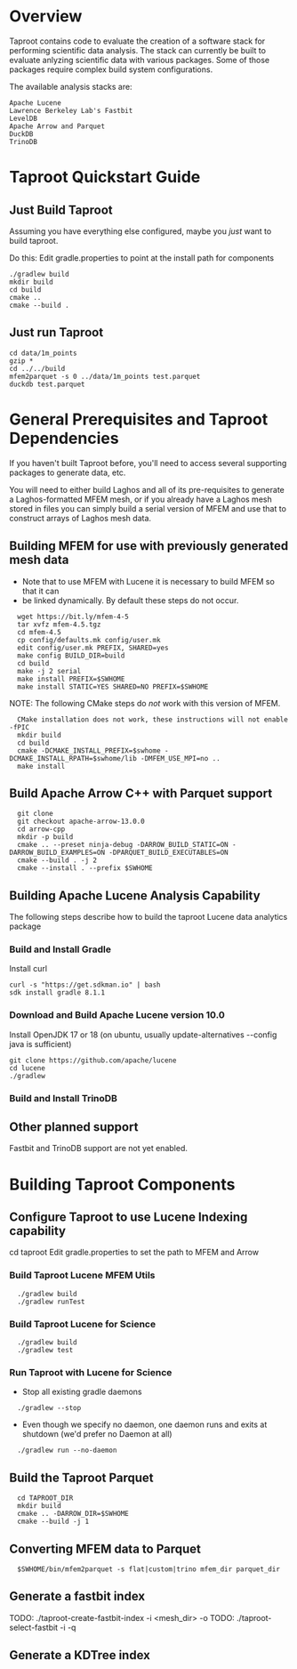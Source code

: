 # Overview
Taproot contains code to evaluate the creation of a software stack for performing
scientific data analysis. The stack can currently be built to evaluate anlyzing
scientific data with various packages. Some of those packages require complex
build system configurations.

The available analysis stacks are:
```
Apache Lucene
Lawrence Berkeley Lab's Fastbit
LevelDB
Apache Arrow and Parquet
DuckDB
TrinoDB
```

# Taproot Quickstart Guide
## Just Build Taproot
Assuming you have everything else configured, maybe you *just* want to build taproot.

Do this:
Edit gradle.properties to point at the install path for components
```
./gradlew build
mkdir build
cd build
cmake ..
cmake --build .
```

## Just run Taproot
```
cd data/1m_points
gzip *
cd ../../build
mfem2parquet -s 0 ../data/1m_points test.parquet
duckdb test.parquet
```

# General Prerequisites and Taproot Dependencies
If you haven't built Taproot before, you'll need to access several supporting
packages to generate data, etc.

You will need to either build Laghos and all of its pre-requisites to generate
a Laghos-formatted MFEM mesh, or if you already have a Laghos mesh stored in
files you can simply build a serial version of MFEM and use that to construct 
arrays of Laghos mesh data.

## Building MFEM for use with previously generated mesh data
  * Note that to use MFEM with Lucene it is necessary to build MFEM so that it can
  * be linked dynamically. By default these steps do not occur.
```
  wget https://bit.ly/mfem-4-5
  tar xvfz mfem-4.5.tgz
  cd mfem-4.5
  cp config/defaults.mk config/user.mk
  edit config/user.mk PREFIX, SHARED=yes
  make config BUILD_DIR=build
  cd build
  make -j 2 serial
  make install PREFIX=$SWHOME
  make install STATIC=YES SHARED=NO PREFIX=$SWHOME
```

NOTE: The following CMake steps do *not* work with this version of MFEM.
```
  CMake installation does not work, these instructions will not enable -fPIC
  mkdir build
  cd build
  cmake -DCMAKE_INSTALL_PREFIX=$swhome -DCMAKE_INSTALL_RPATH=$swhome/lib -DMFEM_USE_MPI=no ..
  make install
```

## Build Apache Arrow C++ with Parquet support
```
  git clone
  git checkout apache-arrow-13.0.0
  cd arrow-cpp
  mkdir -p build
  cmake .. --preset ninja-debug -DARROW_BUILD_STATIC=ON -DARROW_BUILD_EXAMPLES=ON -DPARQUET_BUILD_EXECUTABLES=ON
  cmake --build . -j 2
  cmake --install . --prefix $SWHOME
```

## Building Apache Lucene Analysis Capability
The following steps describe how to build the taproot Lucene data analytics package

### Build and Install Gradle
  Install curl
  ```
  curl -s "https://get.sdkman.io" | bash
  sdk install gradle 8.1.1
```
### Download and Build Apache Lucene version 10.0
  Install OpenJDK 17 or 18 (on ubuntu, usually update-alternatives --config java is sufficient)
  ```
  git clone https://github.com/apache/lucene
  cd lucene
  ./gradlew
```

### Build and Install TrinoDB

## Other planned support
Fastbit and TrinoDB support are not yet enabled.

# Building Taproot Components

## Configure Taproot to use Lucene Indexing capability
  cd taproot
  Edit gradle.properties to set the path to MFEM and Arrow

### Build Taproot Lucene MFEM Utils
```
  ./gradlew build
  ./gradlew runTest
```

### Build Taproot Lucene for Science
```
  ./gradlew build
  ./gradlew test
```

### Run Taproot with Lucene for Science
  * Stop all existing gradle daemons
```
  ./gradlew --stop
```

  * Even though we specify no daemon, one daemon runs and exits at shutdown (we'd prefer no Daemon at all)
```
  ./gradlew run --no-daemon
```

## Build the Taproot Parquet
```
  cd TAPROOT_DIR
  mkdir build
  cmake .. -DARROW_DIR=$SWHOME
  cmake --build -j 1
```

## Converting MFEM data to Parquet
```
  $SWHOME/bin/mfem2parquet -s flat|custom|trino mfem_dir parquet_dir
```

## Generate a fastbit index
  TODO: ./taproot-create-fastbit-index -i <mesh_dir> -o <index dir>
  TODO: ./taproot-select-fastbit -i <index dir> -q <query>

  ## Generate a KDTree index

